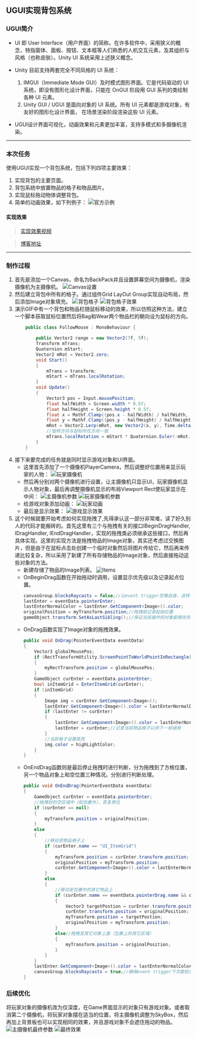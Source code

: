 ## UGUI实现背包系统
### UGUI简介

* UI 即 User Interface（用户界面）的简称。在许多软件中，采用狭义的概念，特指窗体、面板、按钮、文本框等人们熟悉的人机交互元素，及其组织与风格（也称皮肤）。Unity UI 系统采用上述狭义概念。

* Unity 目前支持两套完全不同风格的 UI 系统：
    1. IMGUI（Immediate Mode GUI）及时模式图形界面。它是代码驱动的 UI 系统，即没有图形化设计界面，只能在 OnGUI 阶段用 GUI 系列的类绘制各种 UI 元素。
    2. Unity GUI / UGUI 是面向对象的 UI 系统。所有 UI 元素都是游戏对象，有友好的图形化设计界面， 在场景渲染阶段渲染这些 UI 元素。

* UGUI设计界面可视化，动画效果和元素更加丰富，支持多模式和多摄像机渲染。
---
### 本次任务
使用UGUI实现一个背包系统，包括下列四项主要效果：
1. 实现背包的主要页面。
2. 背包系统中放置物品的格子和物品图片。
3. 实现鼠标拖动物体调整背包。
4. 简单的动画效果，如下列例子：
![官方示例](https://segmentfault.com/img/remote/1460000015191142)
#### 实现效果
>[实现效果视频](https://www.bilibili.com/video/av24432170/)

>[博客地址](https://segmentfault.com/a/1190000015191139)
---
### 制作过程
1. 首先是添加一个Canvas，命名为BackPack并且设置屏幕空间为摄像机，渲染摄像机为主摄像机。
    ![Canvas设置](https://segmentfault.com/img/bVbbT3a?w=2559&h=808)
2. 然后建立背包中所有的格子。通过组件Grid LayOut Group实现自动布局，然后添加Image对象填充。
    ![背包格子](https://segmentfault.com/img/bVbbT3g?w=328&h=396)
    ![背包格子效果](https://segmentfault.com/img/bVbbT3w?w=1627&h=787)
4. 演示GIF中有一个背包和物品栏随鼠标移动的效果，所以仿照这种方法，建立一个脚本获取鼠标位置然后将Bag和Wear两个物品栏的朝向设为鼠标的方向。
    ```cs
        public class FollowMouse : MonoBehaviour {

            public Vector2 range = new Vector2(7f, 5f);
            Transform mTrans;
            Quaternion mStart;
            Vector2 mRot = Vector2.zero;
            void Start()
            {
                mTrans = transform;
                mStart = mTrans.localRotation;
            }
            void Update()
            {
                Vector3 pos = Input.mousePosition;
                float halfWidth = Screen.width * 0.5f;
                float halfHeight = Screen.height * 0.5f;
                float x = Mathf.Clamp((pos.x - halfWidth) / halfWidth, -2f, 2f);
                float y = Mathf.Clamp((pos.y - halfHeight) / halfHeight, -2f, 2f);
                mRot = Vector2.Lerp(mRot, new Vector2(x, y), Time.deltaTime * 5f);
                //旋转方向与鼠标所在方向一致
                mTrans.localRotation = mStart * Quaternion.Euler(-mRot.y * range.y, -mRot.x * range.x, 0f);
            }
        }
    ```
4. 接下来要完成的任务就是同时显示游戏对象和UI界面。
    * 这里首先添加了一个摄像机PlayerCamera，然后调整好位置用来显示玩家的人物：
        ![玩家摄像机](https://segmentfault.com/img/bVbbT3h?w=730&h=582)
    * 然后再分别对两个摄像机进行设置，让主摄像机只显示UI，玩家摄像机显示人物对象，最后再调整摄像机显示的布局Viewport Rect使玩家显示在中间：
        ![主摄像机参数](https://segmentfault.com/img/bVbbT3l?w=592&h=681)
        ![玩家摄像机参数](https://segmentfault.com/img/bVbbT3p?w=595&h=709)
    * 给游戏对象添加动画：
        ![玩家动画](https://segmentfault.com/img/bVbbT3r?w=1221&h=790)
    * 最后是显示效果：
        ![游戏显示效果](https://segmentfault.com/img/bVbbT3O?w=1320&h=640)
5. 这个时候就要开始考虑如何实现拖拽了,先得承认这一部分非常难，读了好久别人的代码才能搬砖的。首先这里有三个与拖拽有关的接口IBeginDragHandler, IDragHandler, IEndDragHandler，实现的拖拽类必须继承这些接口，然后再具体实现。这里的实现方法是拖拽物品的Image对象，其实还考虑过交换图片，但是由于在鼠标点击处创建一个临时对象然后将图片传给它，然后再来传递比较复杂，所以采用了新建了所有存储物品的Image对象，然后直接拖动这些对象的方法。
    * 新建存储了物品的Image列表。
    ![Items](https://segmentfault.com/img/bVbbT30?w=324&h=421)
    * OnBeginDrag函数在开始拖动时调用，设置显示优先级以及记录起点位置。
        ```cs
        canvasGroup.blocksRaycasts = false;//让event trigger忽略自身，这样才可以让event trigger检测到它下面一层的对象,如包裹或物品格子等
        lastEnter = eventData.pointerEnter;
        lastEnterNormalColor = lastEnter.GetComponent<Image>().color;
        originalPosition = myTransform.position;//拖拽前记录起始位置
        gameObject.transform.SetAsLastSibling();//保证当前操作的对象能够优先渲染，即不会被其它对象遮挡住
        ```
    * OnDrag函数实现了Image对象的拖拽效果。
        ```cs
        public void OnDrag(PointerEventData eventData)
        {
            Vector3 globalMousePos;
            if (RectTransformUtility.ScreenPointToWorldPointInRectangle(myRectTransform, eventData.position, eventData.pressEventCamera, out globalMousePos))
            {
                myRectTransform.position = globalMousePos;
            }
            GameObject curEnter = eventData.pointerEnter;
            bool inItemGrid = EnterItemGrid(curEnter);
            if (inItemGrid)
            {
                Image img = curEnter.GetComponent<Image>();
                lastEnter.GetComponent<Image>().color = lastEnterNormalColor;
                if (lastEnter != curEnter)
                {
                    lastEnter.GetComponent<Image>().color = lastEnterNormalColor;
                    lastEnter = curEnter;//记录当前物品格子以供下一帧调用
                }
                //当前格子设置高亮
                img.color = highLightColor;
            }
        }
        ```
    * OnEndDrag函数则是最后停止拖拽时进行判断，分为拖拽到了方格位置，另一个物品对象上和空位置三种情况。分别进行判断处理。
        ```cs
        public void OnEndDrag(PointerEventData eventData)
        {
            GameObject curEnter = eventData.pointerEnter;
            //拖拽到的空区域中（如包裹外），恢复原位
            if (curEnter == null)
            {
                myTransform.position = originalPosition;
            }
            else
            {
                //移动至物品格子上
                if (curEnter.name == "UI_ItemGrid")
                {
                    myTransform.position = curEnter.transform.position;
                    originalPosition = myTransform.position;
                    curEnter.GetComponent<Image>().color = lastEnterNormalColor;//当前格子恢复正常颜色
                }
                else
                {
                    //移动至包裹中的其它物品上
                    if (curEnter.name == eventData.pointerDrag.name && curEnter != eventData.pointerDrag)
                    {
                        Vector3 targetPostion = curEnter.transform.position;
                        curEnter.transform.position = originalPosition;
                        myTransform.position = targetPostion;
                        originalPosition = myTransform.position;
                    }
                    else//拖拽至其它对象上面（包裹上的其它区域）
                    {
                        myTransform.position = originalPosition;
                    }
                }
            }
            lastEnter.GetComponent<Image>().color = lastEnterNormalColor;//上一帧的格子恢复正常颜色
            canvasGroup.blocksRaycasts = true;//确保event trigger下次能检测到当前对象
        }
        ```
### 后续优化
将玩家对象的摄像机改为仅深度，在Game界面显示的对象只有游戏对象。或者取消第二个摄像机，将玩家对象摆在适当的位置，将主摄像机调整为SkyBox，然后再加上背景板也可以实现相同的效果，并且游戏对象不会遮住拖动的物品。
![主摄像机最终参数](https://segmentfault.com/img/bVbbT3L?w=593&h=723)
![最终效果](https://segmentfault.com/img/bVbbT3H?w=1958&h=821)